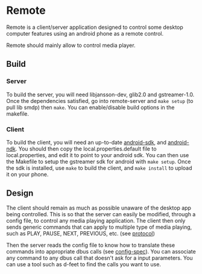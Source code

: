 # Remote
Remote is a client/server application designed to control some desktop computer
features using an android phone as a remote control.

Remote should mainly allow to control media player.

## Build
### Server
To build the server, you will need libjansson-dev, glib2.0 and gstreamer-1.0. Once the
dependencies satisfied, go into remote-server and `make setup` (to pull lib smdp) then `make`.
You can enable/disable build options in the makefile.

### Client
To build the client, you will need an up-to-date [android-sdk](http://developer.android.com/sdk/index.html),
and [android-ndk](http://developer.android.com/tools/sdk/ndk/index.html).
You should then copy the local.properties.default file to local.properties,
and edit it to point to your android sdk.
You can then use the Makefile to setup the gstreamer sdk for android with `make setup`.
Once the sdk is installed, use `make` to build the client, and `make install` to upload
it on your phone.

## Design
The client should remain as much as possible unaware of the desktop app being
controlled. This is so that the server can easily be modified, through a config
file, to control any media playing application. The client then only sends
generic commands that can apply to multiple type of media playing, such as PLAY,
PAUSE, NEXT, PREVIOUS, etc. (see [protocol](https://github.com/rcatolino/remote/blob/master/protocol.md))

Then the server reads the config file to know how to translate these commands
into appropriate dbus calls (see [config-spec](https://github.com/rcatolino/remote/blob/master/config-spec.md)).
You can associate any command to any dbus call that doesn't ask for a input
parameters. You can use a tool such as d-feet to find the calls you want to use.

